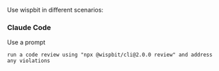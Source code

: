 Use wispbit in different scenarios:


### Claude Code

Use a prompt

```text
run a code review using "npx @wispbit/cli@2.0.0 review" and address any violations
```